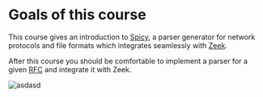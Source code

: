 # Goals of this course

This course gives an introduction to
[Spicy](https://docs.zeek.org/projects/spicy/en/latest/), a parser generator
for network protocols and file formats which integrates seamlessly with
[Zeek](https://zeek.org).

After this course you should be comfortable to implement a parser for a given
[RFC](https://www.ietf.org/standards/rfcs/) and integrate it with Zeek.

![asdasd](https://docs.zeek.org/projects/spicy/en/latest/_static/spicy-logo.png)

